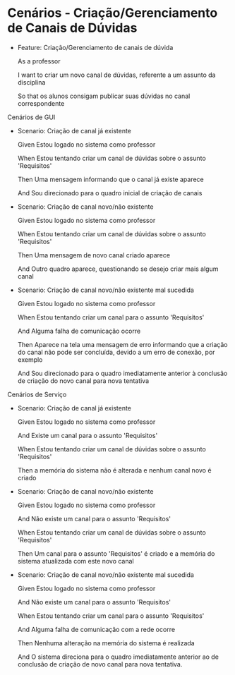 # Cenários - Criação/Gerenciamento de Canais de Dúvidas

- Feature: Criação/Gerenciamento de canais de dúvida

    As a professor

    I want to criar um novo canal de dúvidas, referente a um assunto da disciplina

    So that os alunos consigam publicar suas dúvidas no canal correspondente

Cenários de GUI

- Scenario: Criação de canal já existente

    Given Estou logado no sistema como professor

    When Estou tentando criar um canal de dúvidas sobre o assunto 'Requisitos'

    Then Uma mensagem informando que o canal já existe aparece

    And Sou direcionado para o quadro inicial de criação de canais 

- Scenario: Criação de canal novo/não existente

    Given Estou logado no sistema como professor

    When Estou tentando criar um canal de dúvidas sobre o assunto 'Requisitos'

    Then Uma mensagem de novo canal criado aparece

    And Outro quadro aparece, questionando se desejo criar mais algum canal 

- Scenario: Criação de canal novo/não existente mal sucedida

    Given Estou logado no sistema como professor

    When Estou tentando criar um canal para o assunto 'Requisitos'  

    And  Alguma falha de comunicação ocorre 

    Then Aparece na tela uma mensagem de erro informando que a criação do canal não pode ser concluída, devido a um erro de conexão, por exemplo

    And Sou direcionado para o quadro imediatamente anterior à conclusão de criação do novo canal para nova tentativa 

Cenários de Serviço

- Scenario: Criação de canal já existente

    Given Estou logado no sistema como professor

    And Existe um canal para o assunto 'Requisitos' 

    When Estou tentando criar um canal de dúvidas sobre o assunto 'Requisitos'

    Then a memória do sistema não é alterada e nenhum canal novo é criado 

- Scenario: Criação de canal novo/não existente

    Given Estou logado no sistema como professor

    And Não existe um canal para o assunto 'Requisitos' 

    When Estou tentando criar um canal de dúvidas sobre o assunto 'Requisitos'

    Then Um canal para o assunto 'Requisitos' é criado e a memória do sistema atualizada com este novo canal

- Scenario: Criação de canal novo/não existente mal sucedida

    Given Estou logado no sistema como professor

    And Não existe um canal para o assunto 'Requisitos' 

    When Estou tentando criar um canal para o assunto 'Requisitos'  

    And  Alguma falha de comunicação com a rede ocorre 

    Then Nenhuma alteração na memória do sistema é realizada 

    And O sistema direciona para o quadro imediatamente anterior ao de conclusão de criação de novo canal para nova tentativa.